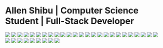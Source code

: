# Allen Shibu | Computer Science Student | Full-Stack Developer

<div style={{
    display: "flex",
    flexWrap: "wrap",
    justifyContent: "space-evenly",
    alignItems: "center",
    width: "100%",
    height: "100%",
    margin: "auto",
    padding: "auto",
    backgroundColor: "white",
    borderRadius: "10px",
    boxShadow: "0 0 10px rgba(0,0,0,0.5)"
}}>
 <img
      src="https://img.shields.io/badge/React-20232A?style=for-the-badge&logo=react&logoColor=61DAFB"
    />
    <img
      src="https://img.shields.io/badge/Express.js-404D59?style=for-the-badge"
    />
    <img
      src="https://img.shields.io/badge/JavaScript-323330?style=for-the-badge&logo=javascript&logoColor=F7DF1E"
    />
    <img
      src="https://img.shields.io/badge/Node.js-43853D?style=for-the-badge&logo=node.js&logoColor=white"
    />
    <img
      src="https://img.shields.io/badge/git-%23F05033.svg?style=for-the-badge&logo=git&logoColor=white"
    />
    <img
      src="https://img.shields.io/badge/Java-ED8B00?style=for-the-badge&logo=openjdk&logoColor=white"
    />
    <img
      src="https://img.shields.io/badge/C-00599C?style=for-the-badge&logo=c&logoColor=white"
    />
    <img
      src="https://img.shields.io/badge/PostgreSQL-316192?style=for-the-badge&logo=postgresql&logoColor=white"
    />
    <img
      src="https://img.shields.io/badge/MongoDB-4EA94B?style=for-the-badge&logo=mongodb&logoColor=white"
    />
    <img
      src="https://img.shields.io/badge/redis-%23DD0031.svg?style=for-the-badge&logo=redis&logoColor=white"
    />
    <img
      src="https://img.shields.io/badge/docker-%230db7ed.svg?style=for-the-badge&logo=docker&logoColor=white"
    />
    <img
      src="https://img.shields.io/badge/nginx-%23009639.svg?style=for-the-badge&logo=nginx&logoColor=white"
    />
    <img
      src="https://img.shields.io/badge/Linux-FCC624?style=for-the-badge&logo=linux&logoColor=black"
    />
    <img
      src="https://img.shields.io/badge/Digital_Ocean-0080FF?style=for-the-badge&logo=DigitalOcean&logoColor=white"
    />
    <img
      src="https://img.shields.io/badge/AWS-%23FF9900.svg?style=for-the-badge&logo=amazon-aws&logoColor=white"
    />
    <img
      src="https://img.shields.io/badge/Tailwind_CSS-38B2AC?style=for-the-badge&logo=tailwind-css&logoColor=white"
    />
    <img
      src="https://img.shields.io/badge/Cloudflare-F38020?style=for-the-badge&logo=Cloudflare&logoColor=white"
    />
    <img
      src="https://img.shields.io/badge/Spring-6DB33F?style=for-the-badge&logo=spring&logoColor=white"
    />
    <img
      src="https://img.shields.io/badge/Netlify-00C7B7?style=for-the-badge&logo=netlify&logoColor=white"
    />
    <img
      src="https://img.shields.io/badge/Sass-CC6699?style=for-the-badge&logo=sass&logoColor=white"
    />
    <img
      src="https://img.shields.io/badge/Vercel-000000?style=for-the-badge&logo=vercel&logoColor=white"
    />
    <img
      src="https://img.shields.io/badge/sqlite-%2307405e.svg?style=for-the-badge&logo=sqlite&logoColor=white"
    />
    <img
      src="https://img.shields.io/badge/Supabase-3ECF8E?style=for-the-badge&logo=supabase&logoColor=white"
    />
    <img
      src="https://img.shields.io/badge/Gatsby-%23663399.svg?style=for-the-badge&logo=gatsby&logoColor=white"
    />
    <img
      src="https://img.shields.io/badge/Hugo-black.svg?style=for-the-badge&logo=Hugo"
    />
    <img
      src="https://img.shields.io/badge/Next-black?style=for-the-badge&logo=next.js&logoColor=white"
    />
    <img
      src="https://img.shields.io/badge/node.js-6DA55F?style=for-the-badge&logo=node.js&logoColor=white"
    />
    <img
      src="https://img.shields.io/badge/Socket.io-black?style=for-the-badge&logo=socket.io&badgeColor=010101"
    />
    <img
      src="https://img.shields.io/badge/firebase-%23039BE5.svg?style=for-the-badge&logo=firebase"
    />
    <img
      src="https://img.shields.io/badge/heroku-%23430098.svg?style=for-the-badge&logo=heroku&logoColor=white"
    />
    <img
      src="https://img.shields.io/badge/Render-%46E3B7.svg?style=for-the-badge&logo=render&logoColor=white"
    />
    <img
      src="https://img.shields.io/badge/latex-%23008080.svg?style=for-the-badge&logo=latex&logoColor=white"
    />
    <img
      src="https://img.shields.io/badge/markdown-%23000000.svg?style=for-the-badge&logo=markdown&logoColor=white"
    />
    <img
      src="https://img.shields.io/badge/typescript-%23007ACC.svg?style=for-the-badge&logo=typescript&logoColor=white"
    />
</div>
